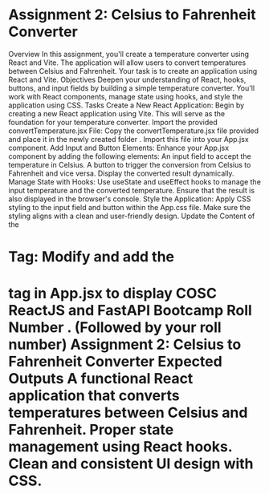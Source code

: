 # **Assignment 2: Celsius to Fahrenheit Converter**
Overview
In this assignment, you'll create a temperature converter using React and Vite. The application will allow users to convert temperatures between Celsius and Fahrenheit. Your task is to create an application using React and Vite.
Objectives
Deepen your understanding of React, hooks, buttons, and input fields by building a simple temperature converter. You'll work with React components, manage state using hooks, and style the application using CSS.
Tasks
Create a New React Application:
Begin by creating a new React application using Vite. This will serve as the foundation for your temperature converter.
Import the provided convertTemperature.jsx File:
Copy the convertTemperature.jsx file provided and place it in the newly created folder . Import this file into your App.jsx component.
Add Input and Button Elements:
Enhance your App.jsx component by adding the following elements:
An input field to accept the temperature in Celsius.
A button to trigger the conversion from Celsius to Fahrenheit and vice versa.
Display the converted result dynamically.
Manage State with Hooks:
Use useState and useEffect hooks to manage the input temperature and the converted temperature. Ensure that the result is also displayed in the browser's console.
Style the Application:
Apply CSS styling to the input field and button within the App.css file. Make sure the styling aligns with a clean and user-friendly design.
Update the Content of the <h1> Tag:
Modify and add the <h1> tag in App.jsx to display 
COSC ReactJS and FastAPI Bootcamp
Roll Number . (Followed by your roll number)
Assignment 2: Celsius to Fahrenheit Converter
Expected Outputs
A functional React application that converts temperatures between Celsius and Fahrenheit.
Proper state management using React hooks.
Clean and consistent UI design with CSS.

